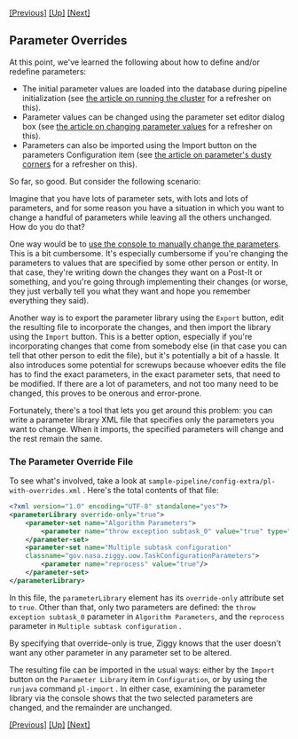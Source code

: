 <!-- -*-visual-line-*- -->

[[Previous]](more-parameter-sets.md)
[[Up]](dusty-corners.md)
[[Next]](redefine-pipeline.md)

## Parameter Overrides

At this point, we've learned the following about how to define and/or redefine parameters:

- The initial parameter values are loaded into the database during pipeline initialization (see [the article on running the cluster](running-pipeline.md) for a refresher on this).
- Parameter values can be changed using the parameter set editor dialog box (see [the article on changing parameter values](change-param-values.md) for a refresher on this).
- Parameters can also be imported using the Import button on the parameters Configuration item (see [the article on parameter's dusty corners](more-parameters.md) for a refresher on this).

So far, so good. But consider the following scenario:

Imagine that you have lots of parameter sets, with lots and lots of parameters, and for some reason you have a situation in which you want to change a handful of parameters while leaving all the others unchanged. How do you do that?

One way would be to [use the console to manually change the parameters](change-param-values.md). This is a bit cumbersome. It's especially cumbersome if you're changing the parameters to values that are specified by some other person or entity. In that case, they're writing down the changes they want on a Post-It or something, and you're going through implementing their changes (or worse, they just verbally tell you what they want and hope you remember everything they said). 

Another way is to export the parameter library using the `Export` button, edit the resulting file to incorporate the changes, and then import the library using the `Import` button. This is a better option, especially if you're incorporating changes that come from somebody else (in that case you can tell that other person to edit the file), but it's potentially a bit of a hassle. It also introduces some potential for screwups because whoever edits the file has to find the exact parameters, in the exact parameter sets, that need to be modified. If there are a lot of parameters, and not too many need to be changed, this proves to be onerous and error-prone. 

Fortunately, there's a tool that lets you get around this problem: you can write a parameter library XML file that specifies only the parameters you want to change. When it imports, the specified parameters will change and the rest remain the same. 

### The Parameter Override File

To see what's involved, take a look at `sample-pipeline/config-extra/pl-with-overrides.xml` . Here's the total contents of that file:

```xml
<?xml version="1.0" encoding="UTF-8" standalone="yes"?>
<parameterLibrary override-only="true">
    <parameter-set name="Algorithm Parameters">
        <parameter name="throw exception subtask_0" value="true" type="boolean"/>
    </parameter-set>
    <parameter-set name="Multiple subtask configuration" 
    classname="gov.nasa.ziggy.uow.TaskConfigurationParameters">
        <parameter name="reprocess" value="true"/>
    </parameter-set>
</parameterLibrary>
```

In this file, the `parameterLibrary` element has its `override-only` attribute set to `true`. Other than that, only two parameters are defined: the `throw exception subtask_0` parameter in `Algorithm Parameters`, and the `reprocess` parameter in `Multiple subtask configuration` . 

By specifying that override-only is true, Ziggy knows that the user doesn't want any other parameter in any parameter set to be altered. 

The resulting file can be imported in the usual ways: either by the `Import` button on the `Parameter Library` item in `Configuration`, or by using the `runjava` command `pl-import` . In either case, examining the parameter library via the console shows that the two selected parameters are changed, and the remainder are unchanged. 

[[Previous]](more-parameter-sets.md)
[[Up]](dusty-corners.md)
[[Next]](redefine-pipeline.md)